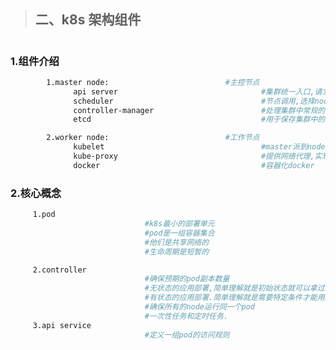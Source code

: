 <!--
 * @Author: your name
 * @Date: 2021-05-06 17:37:30
 * @LastEditTime: 2021-05-09 21:27:21
 * @LastEditors: Please set LastEditors
 * @Description: In User Settings Edit
 * @FilePath: /01-good/use/08. Kubernetes/002.a.md
-->

> ## 二、k8s 架构组件

#

### 1.组件介绍

```bash
        1.master node:                          #主控节点
              api server                                #集群统一入口,请求协调者,以restful api方式,也就是http请求 post xxx
              scheduler                                 #节点调用,选择node节点应用部署,负责调度工作.
              controller-manager                        #处理集群中常规的后台任务,一个资源对应一个控制器.
              etcd                                      #用于保存集群中的状态数据,apiserver的数据,pod的数据等。

        2.worker node:                          #工作节点
              kubelet                                   #master派到node节点的代表,管理本机容器的各种操作.就是agent的角色.
              kube-proxy                                #提供网络代理,实现负载均衡等操作.
              docker                                    #容器化docker

```

### 2.核心概念

```bash
     1.pod
                              #k8s最小的部署单元
                              #pod是一组容器集合
                              #他们是共享网络的
                              #生命周期是短暂的

     2.controller
                              #确保预期的pod副本数量
                              #无状态的应用部署,简单理解就是初始状态就可以拿过来直接使用.
                              #有状态的应用部署.简单理解就是需要特定条件才能用比如有固定ip 依赖存储等.
                              #确保所有的node运行同一个pod
                              #一次性任务和定时任务.
     3.api service
                              #定义一组pod的访问规则


```
